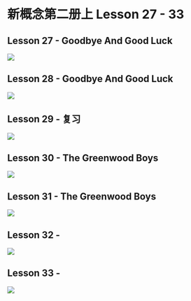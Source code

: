 # 新概念第二册上 Lesson 27 - 33

## Lesson 27 - Goodbye And Good Luck

<img src="lesson/Lesson-27.png">

## Lesson 28 - Goodbye And Good Luck

<img src="lesson/Lesson-28.png">

## Lesson 29 - 复习

<img src="lesson/Lesson-29.png">

## Lesson 30 - The Greenwood Boys

<img src="lesson/Lesson-30.png">

## Lesson 31 - The Greenwood Boys

<img src="lesson/Lesson-31.png">

## Lesson 32 - 

<img src="lesson/Lesson-32.png">

## Lesson 33 -

<img src="lesson/Lesson-33.png">

